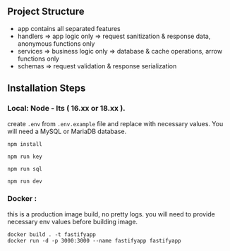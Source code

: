 ## Project Structure

- app contains all separated features
- handlers => app logic only => request sanitization & response data, anonymous functions only
- services => business logic only => database & cache operations, arrow functions only
- schemas => request validation & response serialization

## Installation Steps

### Local: Node - lts ( 16.xx or 18.xx ).

create `.env` from `.env.example` file and replace with necessary values. You will need a MySQL or MariaDB database.

```
npm install

npm run key

npm run sql

npm run dev
```

### Docker :

this is a production image build, no pretty logs. you will need to provide necessary env values before building image.

```
docker build . -t fastifyapp
docker run -d -p 3000:3000 --name fastifyapp fastifyapp
```
